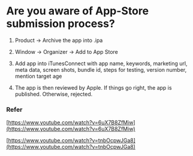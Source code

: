 # Are you aware of App-Store submission process?

1. Product -> Archive the app into .ipa

2. Window -> Organizer -> Add to App Store

3. Add app into iTunesConnect with app name, keywords, marketing url, meta data, screen shots, bundle id, steps for testing, version number, mention target age

4. The app is then reviewed by Apple. If things go right, the app is published. Otherwise, rejected.

### Refer

[https://www.youtube.com/watch?v=6uX7B8ZfMiw](https://www.youtube.com/watch?v=6uX7B8ZfMiw)

[https://www.youtube.com/watch?v=tnbOcpwJGa8](https://www.youtube.com/watch?v=tnbOcpwJGa8)